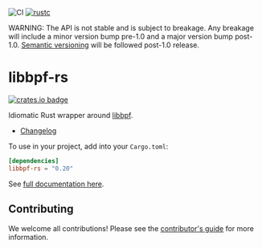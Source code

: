 ![CI](https://github.com/libbpf/libbpf-rs/workflows/Rust/badge.svg?branch=master)
[![rustc](https://img.shields.io/badge/rustc-1.63+-blue.svg)](https://blog.rust-lang.org/2022/08/11/Rust-1.63.0.html)

WARNING: The API is not stable and is subject to breakage. Any breakage will
include a minor version bump pre-1.0 and a major version bump post-1.0.
[Semantic versioning](https://semver.org/) will be followed post-1.0 release.

# libbpf-rs

[![crates.io badge](https://img.shields.io/crates/v/libbpf-rs.svg)](https://crates.io/crates/libbpf-rs)

Idiomatic Rust wrapper around [libbpf](https://github.com/libbpf/libbpf).

- [Changelog](CHANGELOG.md)

To use in your project, add into your `Cargo.toml`:
```toml
[dependencies]
libbpf-rs = "0.20"
```

See [full documentation here](https://docs.rs/libbpf-rs).

## Contributing

We welcome all contributions! Please see the [contributor's
guide](../CONTRIBUTING.md) for more information.
